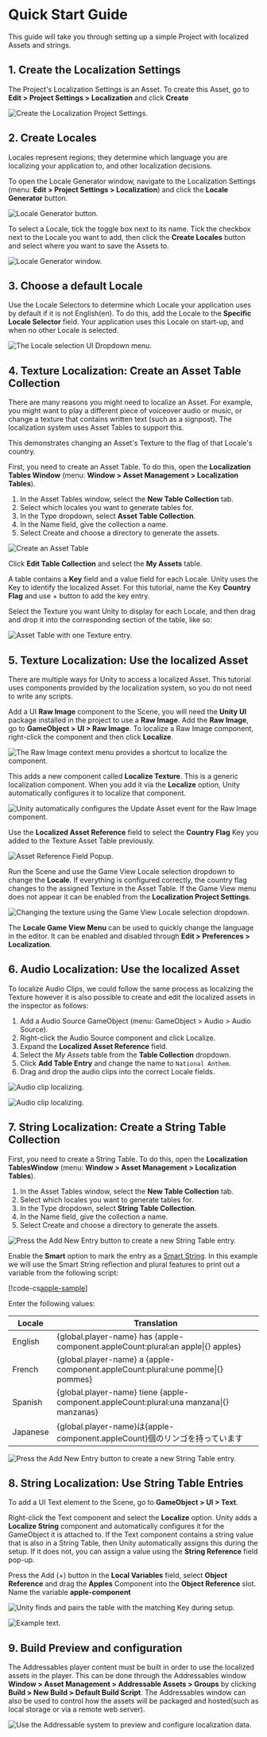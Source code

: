 # Quick Start Guide

This guide will take you through setting up a simple Project with localized Assets and strings.

## 1. Create the Localization Settings

The Project's Localization Settings is an Asset. To create this Asset, go to **Edit > Project Settings > Localization** and click **Create**

![Create the Localization Project Settings.](images/CreateLocalizationSettings.png)

## 2. Create Locales

Locales represent regions; they determine which language you are localizing your application to, and other localization decisions.

To open the Locale Generator window, navigate to the Localization Settings (menu: **Edit > Project Settings > Localization**) and click the **Locale Generator** button.

![Locale Generator button.](images/LocalizationSettings_LocaleGeneratorButton.png)

To select a Locale, tick the toggle box next to its name. Tick the checkbox next to the Locale you want to add, then click the **Create Locales** button and select where you want to save the Assets to.

![Locale Generator window.](images/Create_Locale_Window.png)

## 3. Choose a default Locale

Use the Locale Selectors to determine which Locale your application uses by default if it is not English(en). To do this, add the Locale to the **Specific Locale Selector** field. Your application uses this Locale on start-up, and when no other Locale is selected.

![The Locale selection UI Dropdown menu.](images/ProjectLocale.png)

## 4. Texture Localization: Create an Asset Table Collection

There are many reasons you might need to localize an Asset. For example, you might want to play a different piece of voiceover audio or music, or change a texture that contains written text (such as a signpost). The localization system uses Asset Tables to support this.

This demonstrates changing an Asset's Texture to the flag of that Locale's country.

First, you need to create an Asset Table. To do this, open the **Localization Tables Window** (menu: **Window > Asset Management > Localization Tables**).

1. In the Asset Tables window, select the **New Table Collection** tab.
2. Select which locales you want to generate tables for.
3. In the Type dropdown, select **Asset Table Collection**.
4. In the Name field, give the collection a name.
5. Select Create and choose a directory to generate the assets.

![Create an Asset Table](images/CreateAssetTable.png)

Click **Edit Table Collection** and select the **My Assets** table.

A table contains a **Key** field and a value field for each Locale. Unity uses the Key to identify the localized Asset. For this tutorial, name the Key **Country Flag** and use + button to add the key entry.

Select the Texture you want Unity to display for each Locale, and then drag and drop it into the corresponding section of the table, like so:

![Asset Table with one Texture entry.](images/AssetTable-Flags.png)

## 5. Texture Localization: Use the localized Asset

There are multiple ways for Unity to access a localized Asset. This tutorial uses components provided by the localization system, so you do not need to write any scripts.

Add a UI **Raw Image** component to the Scene, you will need the **Unity UI** package installed in the project to use a **Raw Image**.
Add the **Raw Image**, go to **GameObject > UI > Raw Image**. To localize a Raw Image component, right-click the component and then click **Localize**.

![The Raw Image context menu provides a shortcut to localize the component.](images/RawImageContextMenu.png)

This adds a new component called **Localize Texture**. This is a generic localization component. When you add it via the **Localize** option, Unity automatically configures it to localize that component.

![Unity automatically configures the Update Asset event for the Raw Image component.](images/LocalizeComponentTexture2D.png)

Use the **Localized Asset Reference** field to select the **Country Flag** Key you added to the Texture Asset Table previously.

![Asset Reference Field Popup.](images/LocalizeComponentTexture2DPopup.gif)

Run the Scene and use the Game View Locale selection dropdown to change the **Locale**. If everything is configured correctly, the country flag changes to the assigned Texture in the Asset Table. If the Game View menu does not appear it can be enabled from the **Localization Project Settings**.

![Changing the texture using the Game View Locale selection dropdown.](images/LocaleGameViewMenu.gif)

The **Locale Game View Menu** can be used to quickly change the language in the editor. It can be enabled and disabled through **Edit > Preferences > Localization**.

## 6. Audio Localization: Use the localized Asset

To localize Audio Clips, we could follow the same process as localizing the Texture however it is also possible to create and edit the localized assets in the inspector as follows:

1. Add a Audio Source GameObject (menu: GameObject > Audio > Audio Source).
2. Right-click the Audio Source component and click Localize.
3. Expand the **Localized Asset Reference** field.
4. Select the *My Assets* table from the **Table Collection** dropdown.
5. Click **Add Table Entry** and change the name to `National Anthem`.
6. Drag and drop the audio clips into the correct Locale fields.

![Audio clip localizing.](images/LocalizedAudioClipEditor.gif)

![Audio clip localizing.](images/LocalizeAudioEditor.png)

## 7. String Localization: Create a String Table Collection

First, you need to create a String Table. To do this, open the **Localization TablesWindow** (menu: **Window > Asset Management > Localization Tables**).

1. In the Asset Tables window, select the **New Table Collection** tab.
2. Select which locales you want to generate tables for.
3. In the Type dropdown, select **String Table Collection**.
4. In the Name field, give the collection a name.
5. Select Create and choose a directory to generate the assets.

![Press the Add New Entry button to create a new String Table entry.](images/StringTables_EntryProperties.png)

Enable the **Smart** option to mark the entry as a [Smart String](Smart/SmartStrings.md).
In this example we will use the Smart String reflection and plural features to print out a variable from the following script:

[!code-cs[apple-sample](../DocCodeSamples.Tests/Apples.cs)]

Enter the following values:

| **Locale** | **Translation** |
| -----------| --------------- |
| English    | {global.player-name} has {apple-component.appleCount:plural:an apple\|{} apples} |
| French     | {global.player-name} a {apple-component.appleCount:plural:une pomme\|{} pommes} |
| Spanish    | {global.player-name} tiene {apple-component.appleCount:plural:una manzana\|{} manzanas} |
| Japanese   | {global.player-name}は{apple-component.appleCount}個のリンゴを持っています |

![Press the Add New Entry button to create a new String Table entry.](images/StringTable_Plurals.png)

## 8. String Localization: Use String Table Entries

To add a UI Text element to the Scene, go to **GameObject > UI > Text**.

Right-click the Text component and select the **Localize** option. Unity adds a **Localize String** component and automatically configures it for the GameObject it is attached to. If the Text component contains a string value that is also in a String Table, then Unity automatically assigns this during the setup. If it does not, you can assign a value using the **String Reference** field pop-up.

Press the Add (+) button in the **Local Variables** field, select **Object Reference** and drag the **Apples** Component into the **Object Reference** slot. Name the variable **apple-component**

![Unity finds and pairs the table with the matching Key during setup.](images/LocalizeStringComponent.png)

![Example text.](images/LocalizedString_Plurals.gif)

## 9. Build Preview and configuration

The Addressables player content must be built in order to use the localized assets in the player.
This can be done through the Addressables window **Window > Asset Management > Addressable Assets > Groups** by clicking **Build > New Build > Default Build Script**.
The Addressables window can also be used to control how the assets will be packaged and hosted(such as local storage or via a remote web server).

![Use the Addressable system to preview and configure localization data.](images/AddressablesBuildOutput.png)
